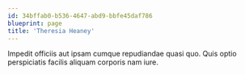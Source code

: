 ```yaml
---
id: 34bffab0-b536-4647-abd9-bbfe45daf786
blueprint: page
title: 'Theresia Heaney'
---
```

Impedit officiis aut ipsam cumque repudiandae quasi quo. Quis optio perspiciatis facilis aliquam corporis nam iure.